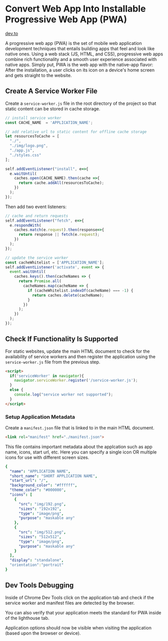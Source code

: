 # Convert Web App Into Installable Progressive Web App (PWA)

[dev.to](https://dev.to/zippytyro/how-to-convert-any-website-webpage-into-an-installable-progressive-web-app-pwa-59ai
)

A progressive web app (PWA) is the set of mobile web application development techniques that entails building apps that feel and look like native ones. Using a web stack (JS, HTML, and CSS), progressive web apps combine rich functionality and a smooth user experience associated with native apps. Simply put, PWA is the web app with the native-app flavor: After the installation, a user clicks on its icon on a device's home screen and gets straight to the website.

## Create A Service Worker File

Create a `service-worker.js` file in the root directory of the project so that static content can be stored in cache storage.

```javascript
// install service worker
const CACHE_NAME  = 'APPLICATION_NAME';

// add relative url to static content for offline cache storage
let resourcesToCache = [
  "./",
  "./img/logo.png",
  "./app.js",
  "./styles.css"
];

self.addEventListener("install", e=>{
  e.waitUntil(
    caches.open(CACHE_NAME).then(cache =>{
      return cache.addAll(resourcesToCache);
    })
  );
});

```

Then add two event listeners:

```javascript
// cache and return requests
self.addEventListener("fetch", e=>{
  e.respondWith(
    caches.match(e.request).then(response=>{
      return response || fetch(e.request);
    })
  );
});

// update the service worker
const cacheWhitelist = ['APPLICATION_NAME'];
self.addEventListener('activate', event => {
  event.waitUntil(
    caches.keys().then(cacheNames => {
      return Promise.all(
        cacheNames.map(cacheName => {
          if (cacheWhitelist.indexOf(cacheName) === -1) {
            return caches.delete(cacheName);
          }
        })
      );
    })
  );
});

```

## Check If Functionality Is Supported

For static websites, update the main HTML document to check for the availability of service workers and then register the application using the `service-worker.js` file from the previous step.

```html
<script>
  if('serviceWorker' in navigator){
    navigator.serviceWorker.register('/service-worker.js');
  } 
  else {
    console.log("service worker not supported");
  }
</script>
```

### Setup Application Metadata

Create a `manifest.json` file that is linked to in the main HTML document.

```html
<link rel="manifest" href="./manifest.json">
```

This file contains important metadata about the applcation such as app name, icons, start url, etc. Here you can specify a single icon OR multiple icons for use with different screen sizes.

```yaml
{
  "name": "APPLICATION NAME",
  "short_name": "SHORT APPLICATION NAME",
  "start_url": "/",
  "background_color": "#ffffff",
  "theme_color": "#000000",
  "icons": [
    {
      "src": "img/192.png",
      "sizes": "192x192",
      "type": "image/png",
      "purpose": "maskable any"
    },
    {
      "src": "img/512.png",
      "sizes": "512x512",
      "type": "image/png",
      "purpose": "maskable any"
    }
  ],
  "display": "standalone",
  "orientation":"portrait"
}
```

## Dev Tools Debugging

Inside of Chrome Dev Tools click on the application tab and check if the service worker and manifest files are detected by the browser.

You can also verify that your application meets the standard for PWA inside of the lighthouse tab.

Application options should now be visible when visiting the application (based upon the browser or device).
